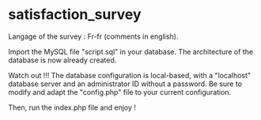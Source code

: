 # satisfaction_survey
 
Langage of the survey : Fr-fr (comments in english).

Import the MySQL file "script.sql" in your database. 
The architecture of the database is now already created.

Watch out !!! The database configuration is local-based, with a "localhost" database server and an administrator ID without a password.
Be sure to modify and adapt the "config.php" file to your current configuration.

Then, run the index.php file and enjoy !
